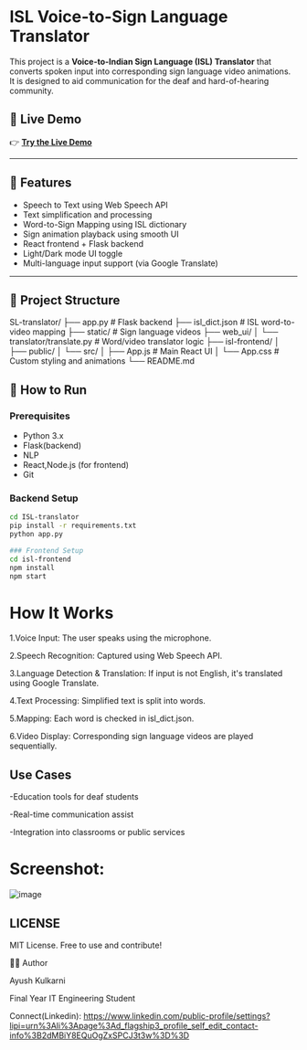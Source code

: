 # ISL Voice-to-Sign Language Translator

This project is a **Voice-to-Indian Sign Language (ISL) Translator** that converts spoken input into corresponding sign language video animations. It is designed to aid communication for the deaf and hard-of-hearing community.

## 🚀 Live Demo

👉 [**Try the Live Demo**](https://AayushKulkarni36.github.io/ISL-translator/)


---

## 🔧 Features

-  Speech to Text using Web Speech API
-  Text simplification and processing
-  Word-to-Sign Mapping using ISL dictionary
-  Sign animation playback using smooth UI
-  React frontend + Flask backend
-  Light/Dark mode UI toggle
-  Multi-language input support (via Google Translate)

---

## 🧭 Project Structure

SL-translator/
├── app.py # Flask backend
├── isl_dict.json # ISL word-to-video mapping
├── static/ # Sign language videos
├── web_ui/
│ └── translator/translate.py # Word/video translator logic
├── isl-frontend/
│ ├── public/
│ └── src/
│ ├── App.js # Main React UI
│ └── App.css # Custom styling and animations
└── README.md


## 🚀 How to Run

### Prerequisites

- Python 3.x
- Flask(backend)
- NLP
- React,Node.js (for frontend)
- Git

### Backend Setup
```bash
cd ISL-translator
pip install -r requirements.txt
python app.py

### Frontend Setup
cd isl-frontend
npm install
npm start
```


# How It Works
1.Voice Input: The user speaks using the microphone.

2.Speech Recognition: Captured using Web Speech API.

3.Language Detection & Translation: If input is not English, it's translated using Google Translate.

4.Text Processing: Simplified text is split into words.

5.Mapping: Each word is checked in isl_dict.json.

6.Video Display: Corresponding sign language videos are played sequentially.


## Use Cases
-Education tools for deaf students

-Real-time communication assist

-Integration into classrooms or public services


# Screenshot:
![image](https://github.com/user-attachments/assets/64d39942-c079-4452-9b58-e32df87fda98)





## LICENSE

MIT License. Free to use and contribute!


🙋‍♂️ Author

Ayush Kulkarni

Final Year IT Engineering Student

Connect(Linkedin): https://www.linkedin.com/public-profile/settings?lipi=urn%3Ali%3Apage%3Ad_flagship3_profile_self_edit_contact-info%3B2dMBiY8EQuOgZxSPCJ3t3w%3D%3D




